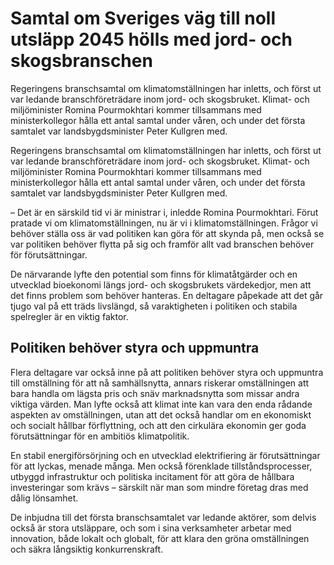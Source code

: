 # Samtal om Sveriges väg till noll utsläpp 2045 hölls med jord- och skogsbranschen

Regeringens branschsamtal om klimatomställningen har inletts, och först ut var ledande branschföreträdare inom jord- och skogsbruket. Klimat- och miljöminister Romina Pourmokhtari kommer tillsammans med ministerkollegor hålla ett antal samtal under våren, och under det första samtalet var landsbygdsminister Peter Kullgren med.

Regeringens branschsamtal om klimatomställningen har inletts, och först ut var ledande branschföreträdare inom jord- och skogsbruket. Klimat- och miljöminister Romina Pourmokhtari kommer tillsammans med ministerkollegor hålla ett antal samtal under våren, och under det första samtalet var landsbygdsminister Peter Kullgren med.

– Det är en särskild tid vi är ministrar i, inledde Romina Pourmokhtari. Förut pratade vi om klimatomställningen, nu är vi i klimatomställningen. Frågor vi behöver ställa oss är vad politiken kan göra för att skynda på, men också se var politiken behöver flytta på sig och framför allt vad branschen behöver för förutsättningar.

De närvarande lyfte den potential som finns för klimatåtgärder och en utvecklad bioekonomi längs jord- och skogsbrukets värdekedjor, men att det finns problem som behöver hanteras. En deltagare påpekade att det går tjugo val på ett träds livslängd, så varaktigheten i politiken och stabila spelregler är en viktig faktor.

## Politiken behöver styra och uppmuntra

Flera deltagare var också inne på att politiken behöver styra och uppmuntra till omställning för att nå samhällsnytta, annars riskerar omställningen att bara handla om lägsta pris och snäv marknadsnytta som missar andra viktiga värden. Man lyfte också att klimat inte kan vara den enda rådande aspekten av omställningen, utan att det också handlar om en ekonomiskt och socialt hållbar förflyttning, och att den cirkulära ekonomin ger goda förutsättningar för en ambitiös klimatpolitik.

En stabil energiförsörjning och en utvecklad elektrifiering är förutsättningar för att lyckas, menade många. Men också förenklade tillståndsprocesser, utbyggd infrastruktur och politiska incitament för att göra de hållbara investeringar som krävs – särskilt när man som mindre företag dras med dålig lönsamhet.

De inbjudna till det första branschsamtalet var ledande aktörer, som delvis också är stora utsläppare, och som i sina verksamheter arbetar med innovation, både lokalt och globalt, för att klara den gröna omställningen och säkra långsiktig konkurrenskraft.
